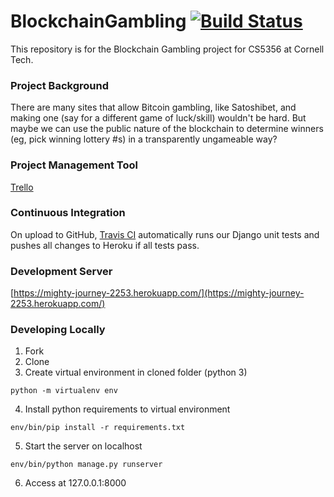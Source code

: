 # BlockchainGambling [![Build Status](https://travis-ci.org/HarrisonGregg/BlockchainGambling.svg)](https://travis-ci.org/HarrisonGregg/BlockchainGambling)

This repository is for the Blockchain Gambling project for CS5356 at Cornell Tech.

### Project Background

There are many sites that allow Bitcoin gambling, like Satoshibet, and making one (say for a different game of luck/skill) wouldn't be hard. But maybe we can use the public nature of the blockchain to determine winners (eg, pick winning lottery #s) in a transparently ungameable way?

### Project Management Tool

[Trello](https://trello.com/b/Daie0wKH/blockchain-gambling)

### Continuous Integration

On upload to GitHub, [Travis CI](https://travis-ci.org/HarrisonGregg/BlockchainGambling) automatically runs our Django unit tests and pushes all changes to Heroku if all tests pass.

### Development Server

[https://mighty-journey-2253.herokuapp.com/](https://mighty-journey-2253.herokuapp.com/)

### Developing Locally

1. Fork
2. Clone
3. Create virtual environment in cloned folder (python 3)
```
python -m virtualenv env
```
4. Install python requirements to virtual environment
```
env/bin/pip install -r requirements.txt
```
5. Start the server on localhost
```
env/bin/python manage.py runserver
```
6. Access at 127.0.0.1:8000